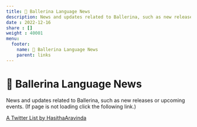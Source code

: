 ```yaml
---
title: 📰 Ballerina Language News
description: News and updates related to Ballerina, such as new releases or upcoming events.
date : 2022-12-16
share : []
weight : 40001
menu:
  footer:
    name: 📰 Ballerina Language News
    parent: links
---
```


# 📰 Ballerina Language News

News and updates related to Ballerina, such as new releases or upcoming events. (If page is not loading click the following link.)

<a class="twitter-timeline" href="https://twitter.com/HasithaAravinda/lists/1631324270159593475?ref_src=twsrc%5Etfw">A Twitter List by HasithaAravinda</a> <script async src="https://platform.twitter.com/widgets.js" charset="utf-8"></script>
